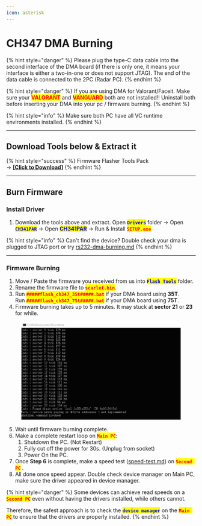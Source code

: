 ```yaml
---
icon: asterisk
---
```


# CH347 DMA Burning

{% hint style="danger" %}
Please plug the type-C data cable into the second interface of the DMA board (if there is only one, it means your interface is either a two-in-one or does not support JTAG). The end of the data cable is connected to the 2PC (Radar PC).
{% endhint %}

{% hint style="danger" %}
If you are using DMA for Valorant/Faceit. Make sure your <mark style="color:red;">**VALORANT**</mark> and <mark style="color:red;">**VANGUARD**</mark> both are not installed!! Uninstall both before inserting your DMA into your pc / firmware burning.
{% endhint %}

{% hint style="info" %}
Make sure both PC have all VC runtime environments installed.
{% endhint %}

***

## Download Tools below & Extract it

{% hint style="success" %}
Firmware Flasher Tools Pack\
-> [**\[Click to Download\]**](https://alist.scarlet.technology/d/Users/Tools/DMA_Flasher.zip)
{% endhint %}

***

## Burn Firmware

### Install Driver

1. Download the tools above and extract. Open <mark style="color:blue;">**`Drivers`**</mark> folder -> Open <mark style="color:blue;">**`CH341PAR`**</mark> -> Open <mark style="color:blue;">**CH341PAR**</mark> -> Run & Install <mark style="color:red;">**`SETUP.exe`**</mark>

{% hint style="info" %}
Can't find the device? Double check your dma is plugged to JTAG port or try [rs232-dma-burning.md](rs232-dma-burning.md "mention")
{% endhint %}

***

### Firmware Burning

1. Move / Paste the firmware you received from us into <mark style="color:blue;">**`Flash Tools`**</mark> folder.
2. Rename the firmware file to <mark style="color:red;">**`scarlet.bin`**</mark>.
3. Run <mark style="color:red;">**`#####flash_ch347_35t#####.bat`**</mark> if your DMA board using **35T**.\
   Run <mark style="color:red;">**`#####flash_ch347_75t#####.bat`**</mark> if your DMA board using **75T**.
4. Firmware burning takes up to 5 minutes. It may stuck at **sector 21** or **23** for while.

<figure><img src="../../../.gitbook/assets/image (49).png" alt=""><figcaption></figcaption></figure>

5. Wait until firmware burning complete.
6. Make a complete restart loop on <mark style="color:red;">**`Main PC`**</mark>:
   1. Shutdown the PC. (Not Restart)
   2. Fully cut off the power for 30s. (Unplug from socket)
   3. Power On the PC.
7. Once **Step 6** is complete, make a speed test ([speed-test.md](../../dma-board/speed-test.md "mention")) on <mark style="color:red;">**`Second PC`**</mark> .
8. All done once speed appear. Double check device manager on Main PC, make sure the driver appeared in device manager.

{% hint style="danger" %}
Some devices can achieve read speeds on a <mark style="color:red;">**`Second PC`**</mark> even without having the drivers installed, while others cannot.&#x20;

Therefore, the safest approach is to check the <mark style="color:blue;">**`device manager`**</mark> on the <mark style="color:red;">**`Main PC`**</mark> to ensure that the drivers are properly installed.
{% endhint %}

